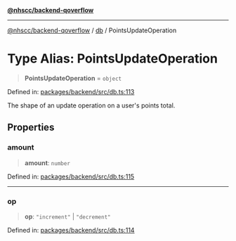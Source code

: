 [**@nhscc/backend-qoverflow**](../../README.md)

***

[@nhscc/backend-qoverflow](../../README.md) / [db](../README.md) / PointsUpdateOperation

# Type Alias: PointsUpdateOperation

> **PointsUpdateOperation** = `object`

Defined in: [packages/backend/src/db.ts:113](https://github.com/nhscc/qoverflow.api.hscc.bdpa.org/blob/f5ce596891ef5639d9d2800df6d35c0e862108c3/packages/backend/src/db.ts#L113)

The shape of an update operation on a user's points total.

## Properties

### amount

> **amount**: `number`

Defined in: [packages/backend/src/db.ts:115](https://github.com/nhscc/qoverflow.api.hscc.bdpa.org/blob/f5ce596891ef5639d9d2800df6d35c0e862108c3/packages/backend/src/db.ts#L115)

***

### op

> **op**: `"increment"` \| `"decrement"`

Defined in: [packages/backend/src/db.ts:114](https://github.com/nhscc/qoverflow.api.hscc.bdpa.org/blob/f5ce596891ef5639d9d2800df6d35c0e862108c3/packages/backend/src/db.ts#L114)
